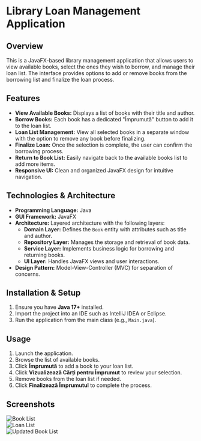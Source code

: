 # Library Loan Management Application

## Overview
This is a JavaFX-based library management application that allows users to view available books, select the ones they wish to borrow, and manage their loan list. The interface provides options to add or remove books from the borrowing list and finalize the loan process.

## Features
- **View Available Books:** Displays a list of books with their title and author.
- **Borrow Books:** Each book has a dedicated "Împrumută" button to add it to the loan list.
- **Loan List Management:** View all selected books in a separate window with the option to remove any book before finalizing.
- **Finalize Loan:** Once the selection is complete, the user can confirm the borrowing process.
- **Return to Book List:** Easily navigate back to the available books list to add more items.
- **Responsive UI:** Clean and organized JavaFX design for intuitive navigation.

## Technologies & Architecture
- **Programming Language:** Java
- **GUI Framework:** JavaFX
- **Architecture:** Layered architecture with the following layers:
  - **Domain Layer:** Defines the `Book` entity with attributes such as title and author.
  - **Repository Layer:** Manages the storage and retrieval of book data.
  - **Service Layer:** Implements business logic for borrowing and returning books.
  - **UI Layer:** Handles JavaFX views and user interactions.
- **Design Pattern:** Model-View-Controller (MVC) for separation of concerns.

## Installation & Setup
1. Ensure you have **Java 17+** installed.
2. Import the project into an IDE such as IntelliJ IDEA or Eclipse.
3. Run the application from the main class (e.g., `Main.java`).

## Usage
1. Launch the application.
2. Browse the list of available books.
3. Click **Împrumută** to add a book to your loan list.
4. Click **Vizualizează Cărți pentru Împrumut** to review your selection.
5. Remove books from the loan list if needed.
6. Click **Finalizează Împrumutul** to complete the process.

## Screenshots
![Book List](https://github.com/user-attachments/assets/your-screenshot-id-1)  
![Loan List](https://github.com/user-attachments/assets/your-screenshot-id-2)  
![Updated Book List](https://github.com/user-attachments/assets/your-screenshot-id-3)  
